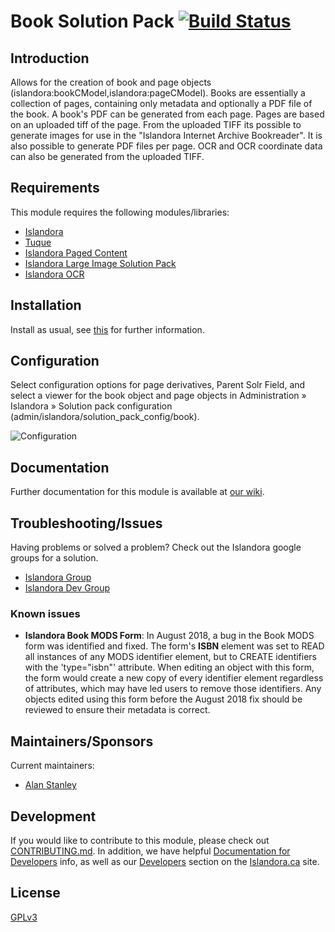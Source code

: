 # Book Solution Pack [![Build Status](https://travis-ci.org/Islandora/islandora_solution_pack_book.png?branch=7.x)](https://travis-ci.org/Islandora/islandora_solution_pack_book)

## Introduction

Allows for the creation of book and page objects (islandora:bookCModel,islandora:pageCModel). Books are essentially a collection of pages, containing only metadata and optionally a PDF file of the book. A book's PDF can be generated from each page. Pages are based on an uploaded tiff of the page. From the uploaded TIFF its possible to generate images for use in the "Islandora Internet Archive Bookreader". It is also possible to generate PDF files per page. OCR and OCR coordinate data can also be generated from the uploaded TIFF.

## Requirements

This module requires the following modules/libraries:

* [Islandora](https://github.com/islandora/islandora)
* [Tuque](https://github.com/islandora/tuque)
* [Islandora Paged Content](https://github.com/Islandora/islandora_paged_content)
* [Islandora Large Image Solution Pack](https://github.com/Islandora/islandora_solution_pack_large_image)
* [Islandora OCR](https://github.com/Islandora/islandora_ocr)

## Installation

Install as usual, see [this](https://drupal.org/documentation/install/modules-themes/modules-7) for further information.

## Configuration

Select configuration options for page derivatives, Parent Solr Field, and select a viewer for the book object and page objects in Administration » Islandora » Solution pack configuration (admin/islandora/solution_pack_config/book).

![Configuration](https://camo.githubusercontent.com/e913af25f82dd8ff640dd11b337f64b5a9dea62f/687474703a2f2f692e696d6775722e636f6d2f3749434a66655a2e706e67)

## Documentation

Further documentation for this module is available at [our wiki](https://wiki.duraspace.org/display/ISLANDORA/Book+Solution+Pack).

## Troubleshooting/Issues

Having problems or solved a problem? Check out the Islandora google groups for a solution.

* [Islandora Group](https://groups.google.com/forum/?hl=en&fromgroups#!forum/islandora)
* [Islandora Dev Group](https://groups.google.com/forum/?hl=en&fromgroups#!forum/islandora-dev)

### Known issues

* **Islandora Book MODS Form**: In August 2018, a bug in the Book MODS form was identified and fixed. 
The form's **ISBN** element was set to READ all instances of any MODS identifier element, but to CREATE identifiers with the 'type="isbn"' attribute. 
When editing an object with this form, the form would create a new copy of every identifier element regardless of attributes, which may have led users to remove those identifiers. 
Any objects edited using this form before the August 2018 fix should be reviewed to ensure their metadata is correct.

## Maintainers/Sponsors
Current maintainers:

* [Alan Stanley](https://github.com/ajstanley)

## Development

If you would like to contribute to this module, please check out [CONTRIBUTING.md](CONTRIBUTING.md). In addition, we have helpful [Documentation for Developers](https://github.com/Islandora/islandora/wiki#wiki-documentation-for-developers) info, as well as our [Developers](http://islandora.ca/developers) section on the [Islandora.ca](http://islandora.ca) site.

## License

[GPLv3](http://www.gnu.org/licenses/gpl-3.0.txt)
